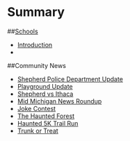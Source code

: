 # Summary

##[Schools](Schools/readme.md)

* [Introduction](README.md)
* 
##Community News
* [Shepherd Police Department Update](phonelarceny.md)
* [Playground Update](playgroundupdate.md)
* [Shepherd vs Ithaca](shepherdvsithaca.md)
* [Mid Michigan News Roundup](midmichiganroundup10212016.md)
* [Joke Contest](jokecontest.md)
* [The Haunted Forest](thehauntedforest.md)
* [Haunted 5K Trail Run](haunted5ktrailrun.md)
* [Trunk or Treat](trunkortreat.md)

